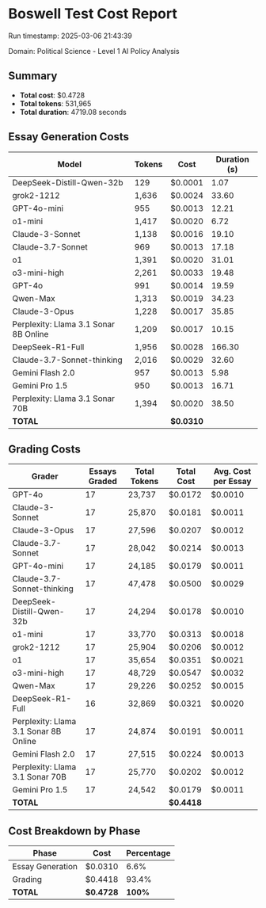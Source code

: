 # Boswell Test Cost Report

Run timestamp: 2025-03-06 21:43:39

Domain: Political Science - Level 1 AI Policy Analysis

## Summary

- **Total cost**: $0.4728
- **Total tokens**: 531,965
- **Total duration**: 4719.08 seconds

## Essay Generation Costs

| Model | Tokens | Cost | Duration (s) |
|-------|--------|------|--------------|
| DeepSeek-Distill-Qwen-32b | 129 | $0.0001 | 1.07 |
| grok2-1212 | 1,636 | $0.0024 | 33.60 |
| GPT-4o-mini | 955 | $0.0013 | 12.21 |
| o1-mini | 1,417 | $0.0020 | 6.72 |
| Claude-3-Sonnet | 1,138 | $0.0016 | 19.10 |
| Claude-3.7-Sonnet | 969 | $0.0013 | 17.18 |
| o1 | 1,391 | $0.0020 | 31.01 |
| o3-mini-high | 2,261 | $0.0033 | 19.48 |
| GPT-4o | 991 | $0.0014 | 19.59 |
| Qwen-Max | 1,313 | $0.0019 | 34.23 |
| Claude-3-Opus | 1,228 | $0.0017 | 35.85 |
| Perplexity: Llama 3.1 Sonar 8B Online | 1,209 | $0.0017 | 10.15 |
| DeepSeek-R1-Full | 1,956 | $0.0028 | 166.30 |
| Claude-3.7-Sonnet-thinking | 2,016 | $0.0029 | 32.60 |
| Gemini Flash 2.0 | 957 | $0.0013 | 5.98 |
| Gemini Pro 1.5 | 950 | $0.0013 | 16.71 |
| Perplexity: Llama 3.1 Sonar 70B | 1,394 | $0.0020 | 38.50 |
| **TOTAL** | | **$0.0310** | |

## Grading Costs

| Grader | Essays Graded | Total Tokens | Total Cost | Avg. Cost per Essay |
|--------|---------------|--------------|------------|---------------------|
| GPT-4o | 17 | 23,737 | $0.0172 | $0.0010 |
| Claude-3-Sonnet | 17 | 25,870 | $0.0181 | $0.0011 |
| Claude-3-Opus | 17 | 27,596 | $0.0207 | $0.0012 |
| Claude-3.7-Sonnet | 17 | 28,042 | $0.0214 | $0.0013 |
| GPT-4o-mini | 17 | 24,185 | $0.0179 | $0.0011 |
| Claude-3.7-Sonnet-thinking | 17 | 47,478 | $0.0500 | $0.0029 |
| DeepSeek-Distill-Qwen-32b | 17 | 24,294 | $0.0178 | $0.0010 |
| o1-mini | 17 | 33,770 | $0.0313 | $0.0018 |
| grok2-1212 | 17 | 25,904 | $0.0206 | $0.0012 |
| o1 | 17 | 35,654 | $0.0351 | $0.0021 |
| o3-mini-high | 17 | 48,729 | $0.0547 | $0.0032 |
| Qwen-Max | 17 | 29,226 | $0.0252 | $0.0015 |
| DeepSeek-R1-Full | 16 | 32,869 | $0.0321 | $0.0020 |
| Perplexity: Llama 3.1 Sonar 8B Online | 17 | 24,874 | $0.0191 | $0.0011 |
| Gemini Flash 2.0 | 17 | 27,515 | $0.0224 | $0.0013 |
| Perplexity: Llama 3.1 Sonar 70B | 17 | 25,770 | $0.0202 | $0.0012 |
| Gemini Pro 1.5 | 17 | 24,542 | $0.0179 | $0.0011 |
| **TOTAL** | | | **$0.4418** | |

## Cost Breakdown by Phase

| Phase | Cost | Percentage |
|-------|------|------------|
| Essay Generation | $0.0310 | 6.6% |
| Grading | $0.4418 | 93.4% |
| **TOTAL** | **$0.4728** | **100%** |